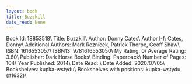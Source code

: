 ```yaml
---
layout: book
title: Buzzkill
date_read: None
---
```


Book Id: 18853518\ 
Title: Buzzkill\ 
Author: Donny Cates\ 
Author l-f: Cates, Donny\ 
Additional Authors: Mark Reznicek, Patrick Thorpe, Geoff Shaw\ 
ISBN: 1616553057\ 
ISBN13: 9781616553050\ 
My Rating: 0\ 
Average Rating: 3.60\ 
Publisher: Dark Horse Books\ 
Binding: Paperback\ 
Number of Pages: 104\ 
Year Published: 2014\ 
Date Read: \ 
Date Added: 2020/07/05\ 
Bookshelves: kupka-wstydu\ 
Bookshelves with positions: kupka-wstydu (#1632)\ 

